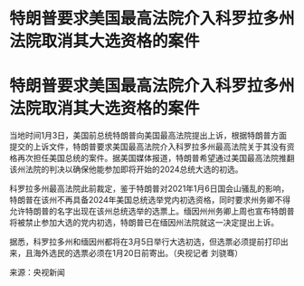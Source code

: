 # 特朗普要求美国最高法院介入科罗拉多州法院取消其大选资格的案件

# 特朗普要求美国最高法院介入科罗拉多州法院取消其大选资格的案件

当地时间1月3日，美国前总统特朗普向美国最高法院提出上诉，根据特朗普方面提交的上诉文件，特朗普要求美国最高法院介入科罗拉多州最高法院关于其没有资格再次担任美国总统的案件。据美国媒体报道，特朗普希望通过美国最高法院推翻该州法院的判决以确保他能参加即将开始的2024总统大选的初选。

科罗拉多州最高法院此前裁定，鉴于特朗普对2021年1月6日国会山骚乱的影响，特朗普在该州不再具备2024年美国总统选举党内初选资格，同时要求州务卿不得允许特朗普的名字出现在该州总统选举的选票上。缅因州州务卿上周也宣布特朗普将被禁止参加大选的党内初选，特朗普已在缅因州法院就这一决定提出上诉。

据悉，科罗拉多州和缅因州都将在3月5日举行大选初选，但选票必须提前打印出来，且海外选民的选票必须在1月20日前寄出。（央视记者 刘骁骞）

来源：央视新闻

